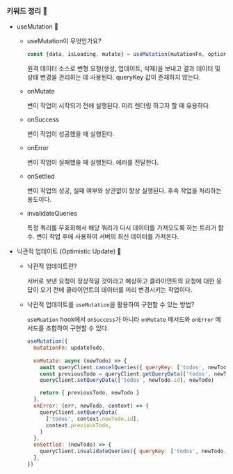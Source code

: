 ### 키워드 정리 🍠

- useMutation 🍠
    - useMutation이 무엇인가요?
        
        ```jsx
        const {data, isLoading, mutate} = useMutation(mutationFn, options);
        ```
        
        원격 데이터 소스로 변형 요청(생성, 업데이트, 삭제)을 보내고 결과 데이터 및 상태 변경을 관리하는 데 사용된다. queryKey 값이 존재하지 않는다. 
        
    - onMutate
        
        변이 작업이 시작되기 전에 실행된다. 미리 렌더링 하고자 할 때 유용하다. 
        
    - onSuccess
        
        변이 작업이 성공했을 때 실행된다.
        
    - onError
        
        변이 작업이 실패했을 때 실행된다. 에러를 전달한다. 
        
    - onSettled
        
        변이 작업의 성공, 실패 여부와 상관없이 항상 실행된다. 후속 작업을 처리하는 용도이다. 
        
    - invalidateQueries
        
        특정 쿼리를 무효화해서 해당 쿼리가 다시 데이터를 가져오도록 하는 트리거 함수. 변이 작업 후에 사용하여 서버의 최신 데이터를 가져온다. 
        
- 낙관적 업데이트 (Optimistic Update) 🍠
    - 낙관적 업데이트란?
        
        서버로 보낸 요청이 정상적일 것이라고 예상하고 클라이언트의 요청에 대한 응답이 오기 전에 클라이언트의 데이터를 미리 변경시키는 작업이다. 
        
    - 낙관적 업데이트를 `useMutation`을 활용하여 구현할 수 있는 방법?
        
        `useMuation` hook에서 `onSuccess`가 아니라 `onMutate` 메서드와 `onError` 메서드를 조합하여 구현할 수 있다. 
        
          
        
        ```jsx
        useMutation({
          mutationFn: updateTodo,
          
          onMutate: async (newTodo) => {
            await queryClient.cancelQueries({ queryKey: ['todos', newTodo.id] })
            const previousTodo = queryClient.getQueryData(['todos', newTodo.id])
            queryClient.setQueryData(['todos', newTodo.id], newTodo)
        
            return { previousTodo, newTodo }
          },
          onError: (err, newTodo, context) => {
            queryClient.setQueryData(
              ['todos', context.newTodo.id],
              context.previousTodo,
            )
          },
          onSettled: (newTodo) => {
            queryClient.invalidateQueries({ queryKey: ['todos', newTodo.id] })
          },
        })
        ```
        